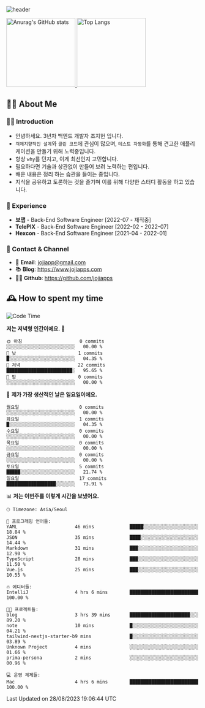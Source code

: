 ![header](https://capsule-render.vercel.app/api?type=transparent&fontColor=6b32af&height=200&text=Back-End%20Developer&fontSize=60)

<a href="#">
  <img height="180px" src="https://github-readme-stats.vercel.app/api?username=jojiapps&show_icons=true&theme=midnight-purple&locale=kr" alt="Anurag's GitHub stats"/>
</a>

<a href="#">
  <img height="180px" src="https://github-readme-stats.vercel.app/api/top-langs/?username=jojiapps&theme=midnight-purple&layout=compact&locale=kr" alt="Top Langs"/>
</a>

## 💁‍♂️ About Me

### 🙇‍♂️ Introduction

- 안녕하세요. 3년차 백엔드 개발자 조지헌 입니다.
- `객체지향적인 설계`와 `클린 코드`에 관심이 많으며, `테스트 자동화`를 통해 견고한 애플리케이션을 만들기 위해 노력중입니다.
- 항상 `why`를 던지고, 이게 최선인지 고민합니다.
- 필요하다면 기술과 상관없이 만들어 보려 노력하는 편입니다.
- 배운 내용은 정리 하는 습관을 들이는 중입니다.
- 지식을 공유하고 토론하는 것을 즐기며 이를 위해 다양한 스터디 활동을 하고 있습니다.

### 💼 Experience

- **보맵** - Back-End Software Engineer [2022-07 - 재직중]
- **TelePIX** - Back-End Software Engineer [2022-02 - 2022-07]
- **Hexcon** - Back-End Software Engineer [2021-04 - 2022-01]

### 🤝 Contact & Channel

- 📧 **Email**: jojiapp@gmail.com
- 📚 **Blog**: https://www.jojiapps.com
- 👨‍💻 **Github**: https://github.com/jojiapps

## 🕰 How to spent my time
<!--START_SECTION:waka-->
![Code Time](http://img.shields.io/badge/Code%20Time-560%20hrs%2023%20mins-blue)

**저는 저녁형 인간이에요. 🦉** 

```text
🌞 아침                     0 commits           ░░░░░░░░░░░░░░░░░░░░░░░░░   00.00 % 
🌆 낮　                     1 commits           █░░░░░░░░░░░░░░░░░░░░░░░░   04.35 % 
🌃 저녁                     22 commits          ████████████████████████░   95.65 % 
🌙 밤　                     0 commits           ░░░░░░░░░░░░░░░░░░░░░░░░░   00.00 % 
```
📅 **제가 가장 생산적인 날은 일요일이에요.** 

```text
월요일                      0 commits           ░░░░░░░░░░░░░░░░░░░░░░░░░   00.00 % 
화요일                      1 commits           █░░░░░░░░░░░░░░░░░░░░░░░░   04.35 % 
수요일                      0 commits           ░░░░░░░░░░░░░░░░░░░░░░░░░   00.00 % 
목요일                      0 commits           ░░░░░░░░░░░░░░░░░░░░░░░░░   00.00 % 
금요일                      0 commits           ░░░░░░░░░░░░░░░░░░░░░░░░░   00.00 % 
토요일                      5 commits           █████░░░░░░░░░░░░░░░░░░░░   21.74 % 
일요일                      17 commits          ██████████████████░░░░░░░   73.91 % 
```


📊 **저는 이번주를 이렇게 시간을 보냈어요.** 

```text
🕑︎ Timezone: Asia/Seoul

💬 프로그래밍 언어들: 
YAML                     46 mins             █████░░░░░░░░░░░░░░░░░░░░   18.84 % 
JSON                     35 mins             ████░░░░░░░░░░░░░░░░░░░░░   14.44 % 
Markdown                 31 mins             ███░░░░░░░░░░░░░░░░░░░░░░   12.90 % 
TypeScript               28 mins             ███░░░░░░░░░░░░░░░░░░░░░░   11.50 % 
Vue.js                   25 mins             ███░░░░░░░░░░░░░░░░░░░░░░   10.55 % 

🔥 에디터들: 
IntelliJ                 4 hrs 6 mins        █████████████████████████   100.00 % 

🐱‍💻 프로젝트들: 
blog                     3 hrs 39 mins       ██████████████████████░░░   89.20 % 
note                     10 mins             █░░░░░░░░░░░░░░░░░░░░░░░░   04.21 % 
tailwind-nextjs-starter-b9 mins              █░░░░░░░░░░░░░░░░░░░░░░░░   03.89 % 
Unknown Project          4 mins              ░░░░░░░░░░░░░░░░░░░░░░░░░   01.66 % 
prima-persona            2 mins              ░░░░░░░░░░░░░░░░░░░░░░░░░   00.96 % 

💻 운영 체제들: 
Mac                      4 hrs 6 mins        █████████████████████████   100.00 % 
```


 Last Updated on 28/08/2023 19:06:44 UTC
<!--END_SECTION:waka-->
